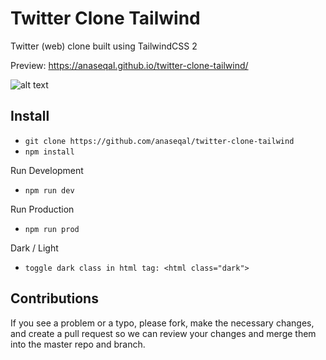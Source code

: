 # Twitter Clone Tailwind
Twitter (web) clone built using TailwindCSS 2

Preview: https://anaseqal.github.io/twitter-clone-tailwind/

![alt text](https://repository-images.githubusercontent.com/315387874/a7ede280-2edc-11eb-924a-a483f6b441a4)

## Install

* `git clone https://github.com/anaseqal/twitter-clone-tailwind`
* `npm install`

Run Development
* `npm run dev`

Run Production
* `npm run prod`


Dark / Light
* `toggle dark class in html tag: <html class="dark">`


## Contributions

If you see a problem or a typo, please fork, make the necessary changes, and create a pull request so we can review your changes and merge them into the master repo and branch.
